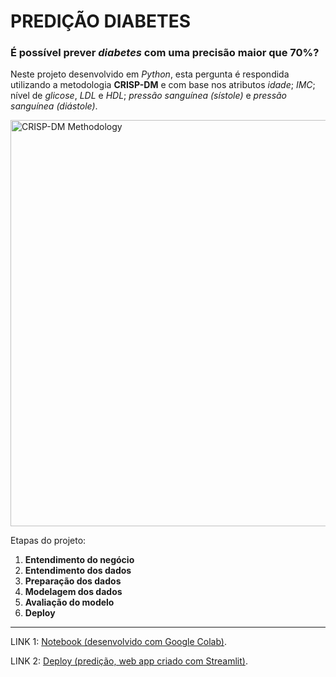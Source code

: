 # PREDIÇÃO DIABETES

### **É possível prever *diabetes* com uma  precisão maior que 70%?**

Neste projeto desenvolvido em *Python*, esta pergunta é respondida utilizando a metodologia **CRISP-DM** e com base nos atributos *idade*; *IMC*; nível de *glicose*, *LDL* e *HDL*; *pressão sanguínea (sístole)* e *pressão sanguínea (diástole)*.

<img width="650" alt="CRISP-DM Methodology" src="https://github.com/OviedoVR/Data_Analysis_ProjetosDeEstudo/blob/main/Diabetes_Prediction/CRISP_DM.png">

Etapas do projeto:

1.   **Entendimento do negócio**
2.   **Entendimento dos dados**
3.   **Preparação dos dados**
4.   **Modelagem dos dados**
5.   **Avaliação do modelo**
6.   **Deploy**

---

LINK 1: [Notebook (desenvolvido com Google Colab)](https://github.com/OviedoVR/PredicaoDiabetes/blob/main/Diabetes_Notebook.ipynb).

LINK 2: [Deploy (predição, web app criado com Streamlit)](https://share.streamlit.io/oviedovr/predicaodiabetes/main/DeployDiabetes.py).